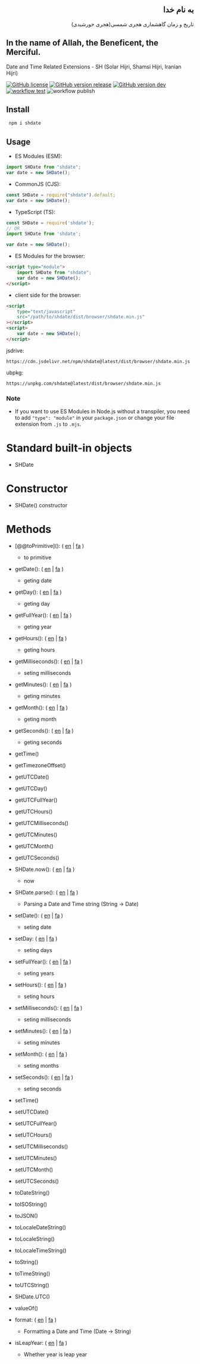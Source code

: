 <div dir=rtl>
  
## به نام خدا

تاریخ و زمان گاهشماری هجری شمسی(هجری خورشیدی)

</div>

## In the name of Allah, the Beneficent, the Merciful.

Date and Time Related Extensions - SH (Solar Hijri, Shamsi Hijri, Iranian Hijri)

[![GitHub license](https://img.shields.io/github/license/md-akhi/SHDateTime-js)](https://github.com/md-akhi/SHDateTime-js/blob/dev/LICENSE)
[![GitHub version release](https://img.shields.io/github/v/release/md-akhi/SHDateTime-js?color=green)](https://github.com/md-akhi/SHDateTime-js/releases)
[![GitHub version dev](https://img.shields.io/github/v/tag/md-akhi/SHDateTime-js)](https://github.com/md-akhi/SHDateTime-js/tags)
[![ workflow test](https://github.com/md-akhi/SHDateTime-js/actions/workflows/test.yaml/badge.svg?branch=dev)](https://github.com/md-akhi/SHDateTime-js/actions)
![ workflow publish](https://github.com/md-akhi/SHDateTime-js/actions/workflows/publish.yaml/badge.svg?branch=main)

## Install

```bash
 npm i shdate
```

## Usage

- ES Modules (ESM):

```javascript
import SHDate from "shdate";
var date = new SHDate();
```

- CommonJS (CJS):

```javascript
const SHDate = require("shdate").default;
var date = new SHDate();
```

- TypeScript (TS):

```TypeScript
const SHDate = require('shdate');
// OR
import SHDate from 'shdate';

var date = new SHDate();
```

- ES Modules for the browser:

```html
<script type="module">
	import SHDate from "shdate";
	var date = new SHDate();
</script>
```

- client side for the browser:

```html
<script
	type="text/javascript"
	src="/path/to/shdate/dist/browser/shdate.min.js"
></script>
<script>
	var date = new SHDate();
</script>
```

jsdrive:

```shell
https://cdn.jsdelivr.net/npm/shdate@latest/dist/browser/shdate.min.js
```

ubpkg:

```shell
https://unpkg.com/shdate@latest/dist/browser/shdate.min.js
```

### Note

- If you want to use ES Modules in Node.js without a transpiler, you need to add `"type": "module"` in your `package.json` or change your file extension from `.js` to `.mjs`.

# Standard built-in objects

- SHDate

# Constructor

- SHDate() constructor

# Methods

- \[@@toPrimitive\](): ( [en](https://md-akhi.github.io/SHDateTime-js/en/@@toPrimitive) | [fa](https://md-akhi.github.io/SHDateTime-js/fa/@@toPrimitive) )

  - to primitive

- getDate(): ( [en](https://md-akhi.github.io/SHDateTime-js/en/getDate) | [fa](https://md-akhi.github.io/SHDateTime-js/fa/getDate) )

  - geting date

- getDay(): ( [en](https://md-akhi.github.io/SHDateTime-js/en/getDay) | [fa](https://md-akhi.github.io/SHDateTime-js/fa/getDay) )

  - geting day

- getFullYear(): ( [en](https://md-akhi.github.io/SHDateTime-js/en/getFullYear) | [fa](https://md-akhi.github.io/SHDateTime-js/fa/getFullYear) )

  - geting year

- getHours(): ( [en](https://md-akhi.github.io/SHDateTime-js/en/getHours) | [fa](https://md-akhi.github.io/SHDateTime-js/fa/getHours) )

  - geting hours

- getMilliseconds(): ( [en](https://md-akhi.github.io/SHDateTime-js/en/getMilliseconds) | [fa](https://md-akhi.github.io/SHDateTime-js/fa/getMilliseconds) )

  - seting milliseconds

- getMinutes(): ( [en](https://md-akhi.github.io/SHDateTime-js/en/getMinutes) | [fa](https://md-akhi.github.io/SHDateTime-js/fa/getMinutes) )

  - geting minutes

- getMonth(): ( [en](https://md-akhi.github.io/SHDateTime-js/en/getMonth) | [fa](https://md-akhi.github.io/SHDateTime-js/fa/getMonth) )

  - geting month

- getSeconds(): ( [en](https://md-akhi.github.io/SHDateTime-js/en/getSeconds) | [fa](https://md-akhi.github.io/SHDateTime-js/fa/getSeconds) )

  - geting seconds

- getTime()

- getTimezoneOffset()
- getUTCDate()
- getUTCDay()
- getUTCFullYear()
- getUTCHours()
- getUTCMilliseconds()
- getUTCMinutes()
- getUTCMonth()
- getUTCSeconds()

- SHDate.now(): ( [en](https://md-akhi.github.io/SHDateTime-js/en/now) | [fa](https://md-akhi.github.io/SHDateTime-js/fa/now) )

  - now

- SHDate.parse(): ( [en](https://md-akhi.github.io/SHDateTime-js/en/parse) | [fa](https://md-akhi.github.io/SHDateTime-js/fa/parse) )

  - Parsing a Date and Time string (String -> Date)

- setDate(): ( [en](https://md-akhi.github.io/SHDateTime-js/en/setDate) | [fa](https://md-akhi.github.io/SHDateTime-js/fa/setDate) )

  - seting date

- setDay: ( [en](https://md-akhi.github.io/SHDateTime-js/en/setDay) | [fa](https://md-akhi.github.io/SHDateTime-js/fa/setDay) )

  - seting days

- setFullYear(): ( [en](https://md-akhi.github.io/SHDateTime-js/en/setFullYear) | [fa](https://md-akhi.github.io/SHDateTime-js/fa/setFullYear) )

  - seting years

- setHours(): ( [en](https://md-akhi.github.io/SHDateTime-js/en/setHours) | [fa](https://md-akhi.github.io/SHDateTime-js/fa/setHours) )

  - seting hours

- setMilliseconds(): ( [en](https://md-akhi.github.io/SHDateTime-js/en/setMilliseconds) | [fa](https://md-akhi.github.io/SHDateTime-js/fa/setMilliseconds) )

  - seting milliseconds

- setMinutes(): ( [en](https://md-akhi.github.io/SHDateTime-js/en/setMinutes) | [fa](https://md-akhi.github.io/SHDateTime-js/fa/setMinutes) )

  - seting minutes

- setMonth(): ( [en](https://md-akhi.github.io/SHDateTime-js/en/setMonth) | [fa](https://md-akhi.github.io/SHDateTime-js/fa/setMonth) )

  - seting months

- setSeconds(): ( [en](https://md-akhi.github.io/SHDateTime-js/en/setSeconds) | [fa](https://md-akhi.github.io/SHDateTime-js/fa/setSeconds) )

  - seting seconds

- setTime()
- setUTCDate()
- setUTCFullYear()
- setUTCHours()
- setUTCMilliseconds()
- setUTCMinutes()
- setUTCMonth()
- setUTCSeconds()
- toDateString()
- toISOString()
- toJSON()
- toLocaleDateString()
- toLocaleString()
- toLocaleTimeString()
- toString()
- toTimeString()
- toUTCString()
- SHDate.UTC()
- valueOf()

- format: ( [en](https://md-akhi.github.io/SHDateTime-js/en/format) | [fa](https://md-akhi.github.io/SHDateTime-js/fa/format) )

  - Formatting a Date and Time (Date -> String)

- isLeapYear: ( [en](https://md-akhi.github.io/SHDateTime-js/en/isLeapYear) | [fa](https://md-akhi.github.io/SHDateTime-js/fa/isLeapYear) )

  - Whether year is leap year
